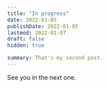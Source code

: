 ```yaml
---
title: "In progress"
date: 2022-01-05
publishDate: 2022-01-05
lastmod: 2022-01-07
draft: false
hidden: true

summary: That's my second post.
---
```


See you in the next one.
